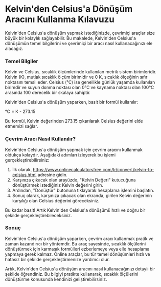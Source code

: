 Kelvin'den Celsius'a Dönüşüm Aracını Kullanma Kılavuzu
======================================================

Kelvin'den Celsius'a dönüşüm yapmak istediğinizde, çevrimiçi araçlar size büyük bir kolaylık sağlayabilir. Bu makalede, Kelvin'den Celsius'a dönüşümün temel bilgilerini ve çevrimiçi bir aracı nasıl kullanacağınızı ele alacağız.

### Temel Bilgiler

Kelvin ve Celsius, sıcaklık ölçümlerinde kullanılan metrik sistem birimleridir. Kelvin (K), mutlak sıcaklık ölçüm birimidir ve 0 K, sıcaklık ölçeğinin sıfır noktasını temsil eder. Celsius (°C) ise genellikle günlük yaşamda kullanılan birimdir ve suyun donma noktası olan 0°C ve kaynama noktası olan 100°C arasında 100 derecelik bir skalaya sahiptir.

Kelvin'den Celsius'a dönüşüm yaparken, basit bir formül kullanılır:

°C = K - 273.15

Bu formül, Kelvin değerinden 273.15 çıkarılarak Celsius değerini elde etmemizi sağlar.

### Çevrim Aracı Nasıl Kullanılır?

Kelvin'den Celsius'a dönüşüm yapmak için çevrim aracını kullanmak oldukça kolaydır. Aşağıdaki adımları izleyerek bu işlemi gerçekleştirebilirsiniz:

1. İlk olarak, <https://www.onlinecalculatorsfree.com/tr/convert/kelvin-to-celsius.html> adresine gidin.
2. Karşınıza çıkacak olan arayüzde, "Kelvin Değeri" kutucuğuna dönüştürmek istediğiniz Kelvin değerini girin.
3. Ardından, "Dönüştür" butonuna tıklayarak hesaplama işlemini başlatın.
4. Sonuç olarak, karşınıza çıkacak olan ekranda, girilen Kelvin değerinin karşılığı olan Celsius değerini göreceksiniz.

Bu kadar basit! Artık Kelvin'den Celsius'a dönüşümü hızlı ve doğru bir şekilde gerçekleştirebileceksiniz.

### Sonuç

Kelvin'den Celsius'a dönüşüm yaparken, çevrim aracı kullanmak pratik ve zaman kazandırıcı bir yöntemdir. Bu araç sayesinde, sıcaklık ölçülerini dönüştürmek için karmaşık formülleri ezberlemeye veya elle hesaplama yapmaya gerek kalmaz. Online araçlar, bu tür temel dönüşümleri hızlı ve hatasız bir şekilde gerçekleştirmenize yardımcı olur.

Artık, Kelvin'den Celsius'a dönüşüm aracını nasıl kullanacağınızı detaylı bir şekilde öğrendiniz. Bu bilgiyi pratikte kullanarak, sıcaklık ölçülerini dönüştürme konusunda kendinizi geliştirebilirsiniz.